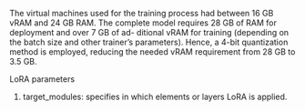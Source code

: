 The virtual machines used for the training process had between 16 GB vRAM and 24 GB
RAM. The complete model requires 28 GB of RAM for deployment and over 7 GB of ad-
ditional vRAM for training (depending on the batch size and other trainer’s parameters).
Hence, a 4-bit quantization method is employed, reducing the needed vRAM requirement
from 28 GB to 3.5 GB.

LoRA parameters

1. target_modules: specifies in which elements or layers LoRA is applied.